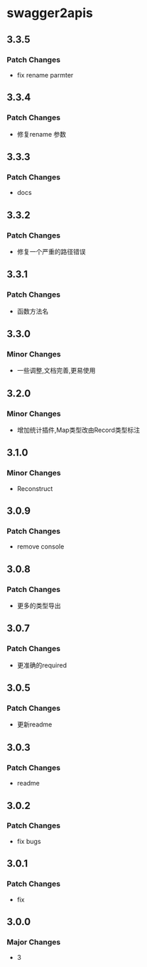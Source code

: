 # swagger2apis

## 3.3.5

### Patch Changes

- fix rename parmter

## 3.3.4

### Patch Changes

- 修复rename 参数

## 3.3.3

### Patch Changes

- docs

## 3.3.2

### Patch Changes

- 修复一个严重的路径错误

## 3.3.1

### Patch Changes

- 函数方法名

## 3.3.0

### Minor Changes

- 一些调整,文档完善,更易使用

## 3.2.0

### Minor Changes

- 增加统计插件,Map类型改由Record类型标注

## 3.1.0

### Minor Changes

- Reconstruct

## 3.0.9

### Patch Changes

- remove console

## 3.0.8

### Patch Changes

- 更多的类型导出

## 3.0.7

### Patch Changes

- 更准确的required

## 3.0.5

### Patch Changes

- 更新readme

## 3.0.3

### Patch Changes

- readme

## 3.0.2

### Patch Changes

- fix bugs

## 3.0.1

### Patch Changes

- fix

## 3.0.0

### Major Changes

- 3
